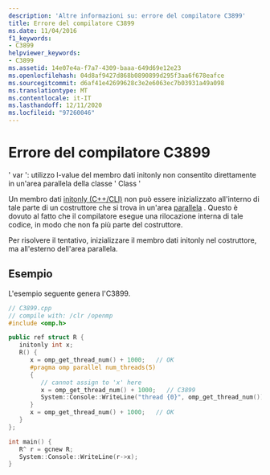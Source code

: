 ```yaml
---
description: 'Altre informazioni su: errore del compilatore C3899'
title: Errore del compilatore C3899
ms.date: 11/04/2016
f1_keywords:
- C3899
helpviewer_keywords:
- C3899
ms.assetid: 14e07e4a-f7a7-4309-baaa-649d69e12e23
ms.openlocfilehash: 04d8af9427d868b0890899d295f3aa6f678eafce
ms.sourcegitcommit: d6af41e42699628c3e2e6063ec7b03931a49a098
ms.translationtype: MT
ms.contentlocale: it-IT
ms.lasthandoff: 12/11/2020
ms.locfileid: "97260046"
---
```

# <a name="compiler-error-c3899"></a>Errore del compilatore C3899

' var ': utilizzo l-value del membro dati initonly non consentito direttamente in un'area parallela della classe ' Class '

Un membro dati [initonly (C++/CLI)](../../dotnet/initonly-cpp-cli.md) non può essere inizializzato all'interno di tale parte di un costruttore che si trova in un'area [parallela](../../parallel/openmp/reference/openmp-directives.md#parallel) .  Questo è dovuto al fatto che il compilatore esegue una rilocazione interna di tale codice, in modo che non fa più parte del costruttore.

Per risolvere il tentativo, inizializzare il membro dati initonly nel costruttore, ma all'esterno dell'area parallela.

## <a name="example"></a>Esempio

L'esempio seguente genera l'C3899.

```cpp
// C3899.cpp
// compile with: /clr /openmp
#include <omp.h>

public ref struct R {
   initonly int x;
   R() {
      x = omp_get_thread_num() + 1000;   // OK
      #pragma omp parallel num_threads(5)
      {
         // cannot assign to 'x' here
         x = omp_get_thread_num() + 1000;   // C3899
         System::Console::WriteLine("thread {0}", omp_get_thread_num());
      }
      x = omp_get_thread_num() + 1000;   // OK
   }
};

int main() {
   R^ r = gcnew R;
   System::Console::WriteLine(r->x);
}
```
